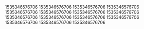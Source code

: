 1535346576706
1535346576706
1535346576706
1535346576706
1535346576706
1535346576706
1535346576706
1535346576706
1535346576706
1535346576706
1535346576706
1535346576706
1535346576706
1535346576706
1535346576706